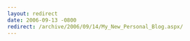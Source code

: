 ```yaml
---
layout: redirect
date: 2006-09-13 -0800
redirect: /archive/2006/09/14/My_New_Personal_Blog.aspx/
---
```

